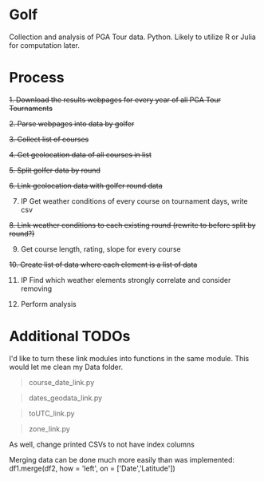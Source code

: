 # Golf
Collection and analysis of PGA Tour data. Python. Likely to utilize R or Julia for computation later.

# Process
~~1. Download the results webpages for every year of all PGA Tour Tournaments~~

~~2. Parse webpages into data by golfer~~

~~3. Collect list of courses~~

~~4. Get geolocation data of all courses in list~~

~~5. Split golfer data by round~~

~~6. Link geolocation data with golfer round data~~

7. IP Get weather conditions of every course on tournament days, write csv

~~8. Link weather conditions to each existing round (rewrite to before split by round?)~~

9. Get course length, rating, slope for every course

~~10. Create list of data where each element is a list of data~~

11. IP Find which weather elements strongly correlate and consider removing

12. Perform analysis

# Additional TODOs

I'd like to turn these link modules into functions in the same module. This would let me clean my Data folder.

> course_date_link.py

> dates_geodata_link.py

> toUTC_link.py

> zone_link.py

As well, change printed CSVs to not have index columns

Merging data can be done much more easily than was implemented: df1.merge(df2, how = 'left', on = ['Date','Latitude'])
